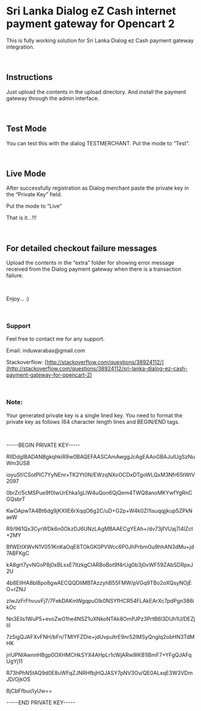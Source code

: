 Sri Lanka Dialog eZ Cash internet payment gateway for Opencart 2
================================================================

This is fully working solution for Sri Lanka Dialog ez Cash payment gateway
integration.

 

Instructions
------------

Just upload the contents in the upload directory. And install the payment
gateway through the admin interface.

 

Test Mode
---------

You can test this with the dialog TESTMERCHANT. Put the mode to “Test”.

 

Live Mode
---------

After successfully registration as Dialog merchant paste the private key in the
“Private Key” field.

Put the mode to “Live”

That is it...!!!

 

For detailed checkout failure messages
--------------------------------------

Upload the contents in the “extra” folder for showing error message received
from the Dialog payment gateway when there is a transaction failure.

 

Enjoy... :)

 

### Support

Feel free to contact me for any support.

Email: induwarabas\@gmail.com

Stackoverflow:
[http://stackoverflow.com/questions/38924112/](http://stackoverflow.com/questions/38924112/sri-lanka-dialog-ez-cash-payment-gateway-for-opencart-2)

 

### Note:

Your generated private key is a single lined key. You need to format the private
key as follows (64 character length lines and BEGIN/END tags.

 

\-----BEGIN PRIVATE KEY-----

RIIDdgIBADANBgkqhkiR9w0BAQEFAASCAmAwggJcAgEAAoGBAJuIUgSzNuWm3US8

ioyuSf/CSotPIC7YyNEnr+TK2Yt0N/EWzqNXoOCDxDTgoWLQxM3Nfr65tWtV2097

0brZr/5cMSPue9f0IwUrEhka1gLlW4uQon6QjQem4TWQ8anoMKYwfYgRnCGQsbrT

KwOApwTA4Bt6dg9jKXlIE6rXqqO6g2C/uD+G2p+W4k0ZI1isuqqjjkup5ZPkNaeW

R9/961Qx3CyrWDk6n0OkzDJ6UNzLAgMBAAECgYEAh+/dv73jfVUaj7l4lZct+2MY

BfWEtlXWvN1V051KnKaOqE8TOkGK0PVWcc6P0JhPrbmOu9hhAN3dMu+jd7ABFKgC

kA8grt7yvNGoP8j0xBLsxE7ltzkgClARBoBot9f4rUg0b3j0vWF59ZAbSDRpxJ2U

4b8EIlHA8bl8po8gwAECQQDliMBTAzzyhB55FMW/pVGq9TBo2oXQsyNOjEO+rZNJ

zIwJzFrFhvuvFj7/7FekDAKmWgqpuOIk0NSYfHCR54FLAkEArXc7pdPgn386ikOc

Nn3Eils1WuP5+evoZw01he4NSZ1uXNkoNTAk8OmPJPz3PrtB6l3DUh1U/DEZjIiI

7z5igQJAFXvFNH/bFn/TMlYFZDie+jdUvpultrE9nr52IMSyQngIq2obHN3TdMHK

jriUPNIAwnnHBgp0OXHMCHkSYX4AHpLr1cWjARw9IKB1lBmF7+YFgQJAFqUgYj11

R73hPhN5tAQ9d0E8uWFqZJNRHfbjHQJASY7pNV3Ov/QE0ALxqE3W3VDmJD/OjkOS

BjCbFfbui/IyUw==

\-----END PRIVATE KEY-----
